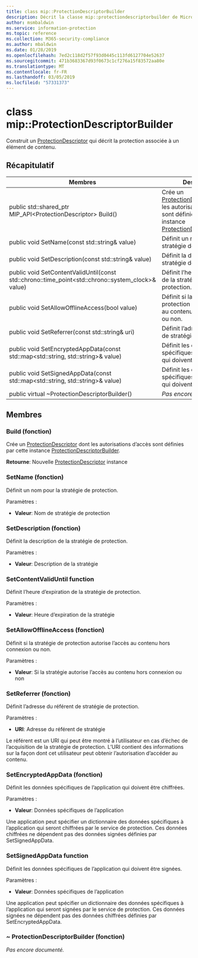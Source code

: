 ```yaml
---
title: class mip::ProtectionDescriptorBuilder
description: Décrit la classe mip::protectiondescriptorbuilder de Microsoft Information Protection (MIP) SDK.
author: msmbaldwin
ms.service: information-protection
ms.topic: reference
ms.collection: M365-security-compliance
ms.author: mbaldwin
ms.date: 01/28/2019
ms.openlocfilehash: 7ed2c118d2f57f93d0445c113fd6127704e52637
ms.sourcegitcommit: 471b3683367d93f0673c1cf276a15f83572aa80e
ms.translationtype: MT
ms.contentlocale: fr-FR
ms.lasthandoff: 03/05/2019
ms.locfileid: "57331373"
---
```

# <a name="class-mipprotectiondescriptorbuilder"></a>class mip::ProtectionDescriptorBuilder 
Construit un [ProtectionDescriptor](class_mip_protectiondescriptor.md) qui décrit la protection associée à un élément de contenu.
  
## <a name="summary"></a>Récapitulatif
 Membres                        | Descriptions                                
--------------------------------|---------------------------------------------
public std::shared_ptr MIP_API\<ProtectionDescriptor\> Build()  |  Crée un [ProtectionDescriptor](class_mip_protectiondescriptor.md) dont les autorisations d’accès sont définies par cette instance [ProtectionDescriptorBuilder](class_mip_protectiondescriptorbuilder.md).
public void SetName(const std::string& value)  |  Définit un nom pour la stratégie de protection.
public void SetDescription(const std::string& value)  |  Définit la description de la stratégie de protection.
public void SetContentValidUntil(const std::chrono::time_point\<std::chrono::system_clock\>& value)  |  Définit l’heure d’expiration de la stratégie de protection.
public void SetAllowOfflineAccess(bool value)  |  Définit si la stratégie de protection autorise l’accès au contenu hors connexion ou non.
public void SetReferrer(const std::string& uri)  |  Définit l’adresse du référent de stratégie de protection.
public void SetEncryptedAppData(const std::map\<std::string, std::string\>& value)  |  Définit les données spécifiques de l’application qui doivent être chiffrées.
public void SetSignedAppData(const std::map\<std::string, std::string\>& value)  |  Définit les données spécifiques de l’application qui doivent être signées.
public virtual ~ProtectionDescriptorBuilder()  | _Pas encore documenté._
  
## <a name="members"></a>Membres
  
### <a name="build-function"></a>Build (fonction)
Crée un [ProtectionDescriptor](class_mip_protectiondescriptor.md) dont les autorisations d’accès sont définies par cette instance [ProtectionDescriptorBuilder](class_mip_protectiondescriptorbuilder.md).

  
**Retourne**: Nouvelle [ProtectionDescriptor](class_mip_protectiondescriptor.md) instance
  
### <a name="setname-function"></a>SetName (fonction)
Définit un nom pour la stratégie de protection.

Paramètres :  
* **Valeur**: Nom de stratégie de protection


  
### <a name="setdescription-function"></a>SetDescription (fonction)
Définit la description de la stratégie de protection.

Paramètres :  
* **Valeur**: Description de la stratégie


  
### <a name="setcontentvaliduntil-function"></a>SetContentValidUntil function
Définit l’heure d’expiration de la stratégie de protection.

Paramètres :  
* **Valeur**: Heure d’expiration de la stratégie


  
### <a name="setallowofflineaccess-function"></a>SetAllowOfflineAccess (fonction)
Définit si la stratégie de protection autorise l’accès au contenu hors connexion ou non.

Paramètres :  
* **Valeur**: Si la stratégie autorise l’accès au contenu hors connexion ou non


  
### <a name="setreferrer-function"></a>SetReferrer (fonction)
Définit l’adresse du référent de stratégie de protection.

Paramètres :  
* **URI**: Adresse du référent de stratégie


Le référent est un URI qui peut être montré à l’utilisateur en cas d’échec de l’acquisition de la stratégie de protection. L’URI contient des informations sur la façon dont cet utilisateur peut obtenir l’autorisation d’accéder au contenu.
  
### <a name="setencryptedappdata-function"></a>SetEncryptedAppData (fonction)
Définit les données spécifiques de l’application qui doivent être chiffrées.

Paramètres :  
* **Valeur**: Données spécifiques de l’application


Une application peut spécifier un dictionnaire des données spécifiques à l’application qui seront chiffrées par le service de protection. Ces données chiffrées ne dépendent pas des données signées définies par SetSignedAppData.
  
### <a name="setsignedappdata-function"></a>SetSignedAppData function
Définit les données spécifiques de l’application qui doivent être signées.

Paramètres :  
* **Valeur**: Données spécifiques de l’application


Une application peut spécifier un dictionnaire des données spécifiques à l’application qui seront signées par le service de protection. Ces données signées ne dépendent pas des données chiffrées définies par SetEncryptedAppData.
  
### <a name="protectiondescriptorbuilder-function"></a>~ ProtectionDescriptorBuilder (fonction)
_Pas encore documenté._
